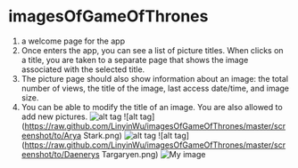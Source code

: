 # imagesOfGameOfThrones
1. a welcome page for the app
2. Once enters the app, you can see a list of picture titles. When clicks on a title, you are taken to a separate page that shows the image associated with the selected title.
3. The picture page should also show information about an image: the total number of views, the title of the image, last access date/time, and image size.
4. You can be able to modify the title of an image. You are also allowed to add new pictures.
![alt tag](http://https://github.com/LinyinWu/imagesOfGameOfThrones/master/screenshot/to/Menu.png)
![alt tag](https://raw.github.com/LinyinWu/imagesOfGameOfThrones/master/screenshot/to/Arya Stark.png)
![alt tag](https://raw.github.com/LinyinWu/imagesOfGameOfThrones/master/screenshot/to/Ygritte.png)
![alt tag](https://raw.github.com/LinyinWu/imagesOfGameOfThrones/master/screenshot/to/Daenerys Targaryen.png)
![My image](LinyinWu.github.com/imagesOfGameOfThrones/screenshot/Menu.png)
